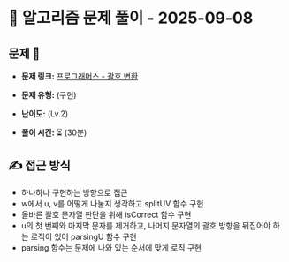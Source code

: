 # 📝 알고리즘 문제 풀이 - 2025-09-08

## 문제 📖

- **문제 링크:** [프로그래머스 - 괄호 변환](https://school.programmers.co.kr/learn/courses/30/lessons/60058)

- **문제 유형:** (구현)

- **난이도:** (Lv.2)

- **풀이 시간:** ⏳ (30분)

## ✍ 접근 방식

- 하나하나 구현하는 방향으로 접근
- w에서 u, v를 어떻게 나눌지 생각하고 splitUV 함수 구현
- 올바른 괄호 문자열 판단을 위해 isCorrect 함수 구현
- u의 첫 번째와 마지막 문자를 제거하고, 나머지 문자열의 괄호 방향을 뒤집어야 하는 로직이 있어 parsingU 함수 구현
- parsing 함수는 문제에 나와 있는 순서에 맞게 로직 구현